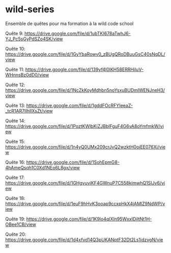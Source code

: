 # wild-series

Ensemble de quêtes pour ma formation à la wild code school

Quête 9:
https://drive.google.com/file/d/1ubTKI678aTwhJ6-YJ_Pc5sGyPdSZo4SK/view

Quête 10:
https://drive.google.com/file/d/1GyYbaRowv0_zBUgQRoDBuuGsC40sNqDL/view

Quête 11:
https://drive.google.com/file/d/139yf4I0lKH58ERRHiluV-WHnnsBz0dD0/view

Quête 12:
https://drive.google.com/file/d/1NcZkKoyMdhbn5noYsxuBUDmIWENJneH3/view

Quête 13:
https://drive.google.com/file/d/1gddFOcRFYIeeaZ-_tcR1AR7IIhlIXsZt/view

Quête 14:
https://drive.google.com/file/d/1PoztKWlbKiZJBblFguF4G6vA8oYmfmkW/view

Quête 15:
https://drive.google.com/file/d/1n4yQ0UMx209crJvQ2wzktH0oiEE076Xi/view

Quête 16:
https://drive.google.com/file/d/1SohEpmG8-4hAmeQsqh1C0Xd1NEo6L8gx/view

Quête 17:
https://drive.google.com/file/d/1GHgvuviKF4GWnuP7C558kimwhQ1SIJv6/view

Quête 18:
https://drive.google.com/file/d/1euF9hHvK3ooap9ccxpHkX4jAMlZ9NdWP/view

Quête 19:
https://drive.google.com/file/d/1K9lo4qIXln95WxxIDiltNt1H-OBee1CB/view

Quête 20:
https://drive.google.com/file/d/1d4xfvd14Q3pUKANptF32Dt2Ls1idzvgN/view